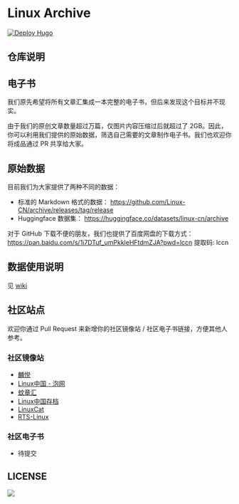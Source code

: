 # Linux Archive 
[![Deploy Hugo](https://github.com/Linux-CN/archive/actions/workflows/hugo.yml/badge.svg)](https://github.com/Linux-CN/archive/actions/workflows/hugo.yml)

## 仓库说明

## 电子书
我们原先希望将所有文章汇集成一本完整的电子书，但后来发现这个目标并不现实。

由于我们的原创文章数量超过万篇，仅图片内容压缩过后就超过了 2GB。因此，你可以利用我们提供的原始数据，筛选自己需要的文章制作电子书。我们也欢迎你将成品通过 PR 共享给大家。

## 原始数据
目前我们为大家提供了两种不同的数据：

- 标准的 Markdown 格式的数据： https://github.com/Linux-CN/archive/releases/tag/release
- Huggingface 数据集： https://huggingface.co/datasets/linux-cn/archive

对于 GitHub 下载不便的朋友，我们也提供了百度网盘的下载方式：https://pan.baidu.com/s/1i7DTuf_umPkkleHFtdmZJA?pwd=lccn 提取码: lccn


## 数据使用说明

见 [wiki](https://github.com/Linux-CN/archive/wiki)

## 社区站点
欢迎你通过 Pull Request 来新增你的社区镜像站 / 社区电子书链接，方便其他人参考。


### 社区镜像站

- [麟悦](https://Linuxjoy.com)
- [Linux中国 - 泡网](https://paonet.com/linux-cn)
- [蚊章汇](https://linuxcn.bwsl.wang)
- [Linux中国存档](https://www.4uref.com/zh/linux-cn/)
- [LinuxCat](https://linuxcat.top)
- [RTS-Linux](http://rts.cn/linux/)


### 社区电子书

- 待提交

## LICENSE

[![](https://mirrors.creativecommons.org/presskit/buttons/88x31/png/by-nc.png)](LICENSE)
